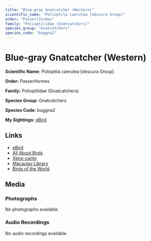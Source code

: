 ```yaml
---
title: "Blue-gray Gnatcatcher (Western)"
scientific_name: "Polioptila caerulea [obscura Group]"
order: "Passeriformes"
family: "Polioptilidae (Gnatcatchers)"
species_group: "Gnatcatchers"
species_code: "buggna2"
---
```


# Blue-gray Gnatcatcher (Western)

**Scientific Name:** Polioptila caerulea [obscura Group]

**Order:** Passeriformes

**Family:** Polioptilidae (Gnatcatchers)

**Species Group:** Gnatcatchers

**Species Code:** buggna2

**My Sightings:** [eBird](https://ebird.org/lifelist?r=world&time=life&spp=buggna2)

## Links
* [eBird](https://ebird.org/species/buggna2) 
* [All About Birds](https://www.allaboutbirds.org/guide/buggna2) 
* [Xeno-canto](https://www.xeno-canto.org/species/buggna2) 
* [Macaulay Library](https://search.macaulaylibrary.org/catalog?taxonCode=buggna2&sort=rating_rank_desc)
* [Birds of the World](https://birdsoftheworld.org/bow/species/buggna2)

## Media
### Photographs
No photographs available.

### Audio Recordings
No audio recordings available.
